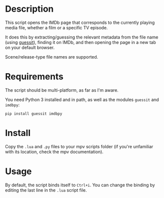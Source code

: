 # Description
This script opens the IMDb page that corresponds to the currently playing media file, whether a film or a specific TV episode.

It does this by extracting/guessing the relevant metadata from the file name (using [guessit](https://github.com/guessit-io/guessit)), finding it on IMDb, and then opening the page in a new tab on your default browser.

Scene/release-type file names are supported.

# Requirements
The script should be multi-platform, as far as I'm aware.

You need Python 3 installed and in path, as well as the modules ```guessit``` and ```imdbpy```:

```pip install guessit imdbpy```

# Install
Copy the ```.lua``` and ```.py``` files to your mpv scripts folder (if you're unfamiliar with its location, check the mpv documentation).

# Usage
By default, the script binds itself to ```Ctrl+i```. You can change the binding by editing the last line in the ```.lua``` script file.
